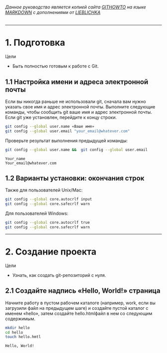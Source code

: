 ###### Данное руководство является копией сайта [GITHOWTO](https://githowto.com/) на языке [MARKDOWN](https://gist.github.com/Jekins/2bf2d0638163f1294637) с дополнениями от [LIEBLICHKA](https://github.com/lieblichka/)
---

# 1. Подготовка
Цели
- Быть полностью готовым к работе с Git. 
## 1.1 Настройка имени и адреса электронной почты
Если вы никогда раньше не использовали git, сначала вам нужно указать свое имя и адрес электронной почты. Выполните следующие команды, чтобы сообщить git ваше имя и адрес электронной почты. Если git уже установлен, перейдите к концу строки.
```bash
git config --global user.name «Ваше имя»
git config --global user.email "your_email@whatever.com" 
```
Проверьте результат выполнения предыдущей команды:
```bash
git config --global user.name &&  git config --global user.email
```

```
Your_name
Your_email@whatever.com
```
## 1.2 Варианты установки: окончания строк
Также для пользователей Unix/Mac:
```bash
git config --global core.autocrlf input
git config --global core.safecrlf warn
```

Для пользователей Windows: 
```bash
git config --global core.autocrlf true
git config --global core.safecrlf warn
```
---

# 2. Создание проекта 
Цели
- Узнать, как создать git-репозиторий с нуля.
## 2.1 Создайте надпись «Hello, World!» страница
Начните работу в пустом рабочем каталоге (например, work, если вы загрузили файл на предыдущем шаге) и создайте пустой каталог с именем «hello», затем создайте hello.htmlфайл в нем со следующим содержимым.
```bash
mkdir hello
cd hello
touch hello.hmtl
```
`Hello, World!`
